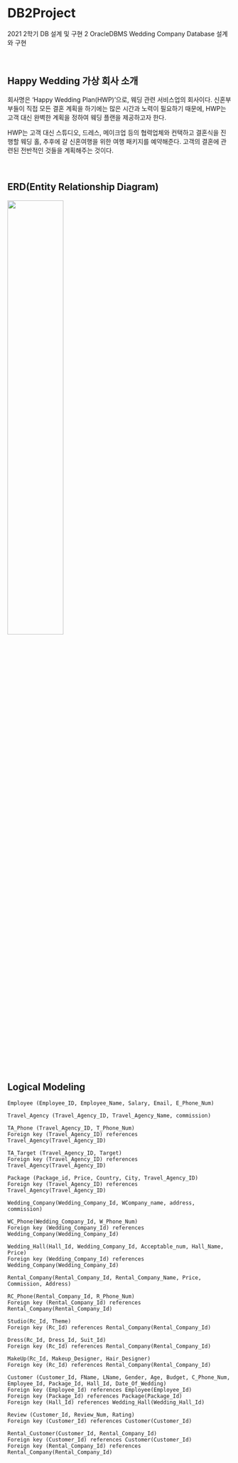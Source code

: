 # DB2Project
2021 2학기 DB 설계 및 구현 2 OracleDBMS Wedding Company Database 설계와 구현

<br>
<h2>Happy Wedding 가상 회사 소개</h2>
회사명은 ‘Happy Wedding Plan(HWP)’으로, 웨딩 관련 서비스업의 회사이다. 신혼부부들이 직접 모든 결혼 계획을 하기에는 많은 시간과 노력이 필요하기 때문에, HWP는 고객 대신 완벽한 계획을 정하여 웨딩 플랜을 제공하고자 한다. 

HWP는 고객 대신 스튜디오, 드레스, 메이크업 등의 협력업체와 컨택하고 결혼식을 진행할 웨딩 홀, 추후에 갈 신혼여행을 위한 여행 패키지를 예약해준다. 고객의 결혼에 관련된 전반적인 것들을 계획해주는 것이다. 

<br>

<h2> ERD(Entity Relationship Diagram) </h2>
<img src="https://user-images.githubusercontent.com/90203250/182013897-1863bcf9-ac18-41d3-9d4f-852e50aefd8f.png" width="50%" height="50%">

<br>
<h2>Logical Modeling</h2>

```
Employee (Employee_ID, Employee_Name, Salary, Email, E_Phone_Num)

Travel_Agency (Travel_Agency_ID, Travel_Agency_Name, commission)

TA_Phone (Travel_Agency_ID, T_Phone_Num)
Foreign key (Travel_Agency_ID) references Travel_Agency(Travel_Agency_ID)

TA_Target (Travel_Agency_ID, Target)
Foreign key (Travel_Agency_ID) references Travel_Agency(Travel_Agency_ID)

Package (Package_id, Price, Country, City, Travel_Agency_ID)
Foreign key (Travel_Agency_ID) references Travel_Agency(Travel_Agency_ID)

Wedding_Company(Wedding_Company_Id, WCompany_name, address, commission)

WC_Phone(Wedding_Company_Id, W_Phone_Num)
Foreign key (Wedding_Company_Id) references Wedding_Company(Wedding_Company_Id)

Wedding_Hall(Hall_Id, Wedding_Company_Id, Acceptable_num, Hall_Name, Price)
Foreign key (Wedding_Company_Id) references Wedding_Company(Wedding_Company_Id)

Rental_Company(Rental_Company_Id, Rental_Company_Name, Price, Commission, Address)

RC_Phone(Rental_Company_Id, R_Phone_Num)
Foreign key (Rental_Company_Id) references Rental_Company(Rental_Company_Id)

Studio(Rc_Id, Theme)
Foreign key (Rc_Id) references Rental_Company(Rental_Company_Id)

Dress(Rc_Id, Dress_Id, Suit_Id)
Foreign key (Rc_Id) references Rental_Company(Rental_Company_Id)

MakeUp(Rc_Id, Makeup_Designer, Hair_Designer)
Foreign key (Rc_Id) references Rental_Company(Rental_Company_Id)

Customer (Customer_Id, FName, LName, Gender, Age, Budget, C_Phone_Num, Employee_Id, Package_Id, Hall_Id, Date_Of_Wedding)
Foreign key (Employee_Id) references Employee(Employee_Id)
Foreign key (Package_Id) references Package(Package_Id)
Foreign key (Hall_Id) references Wedding_Hall(Wedding_Hall_Id)

Review (Customer_Id, Review_Num, Rating)
Foreign key (Customer_Id) references Customer(Customer_Id)

Rental_Customer(Customer_Id, Rental_Company_Id)
Foreign key (Customer_Id) references Customer(Customer_Id)
Foreign key (Rental_Company_Id) references Rental_Company(Rental_Company_Id)
```

